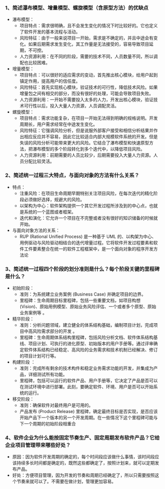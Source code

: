 <title>OOAD_homework3</title>

### 1、简述瀑布模型、增量模型、螺旋模型（含原型方法）的优缺点

- 瀑布模型：
  - 项目特点：需求很明确，且不会发生变化的情况下时比较好的。它也定义了软件开发的基本流程与活动。
  - 风险特征：由于一般来说项目一开始，需求是不确定的，并且中途会有变化。如果后期需求发生变化，其工作量是无法接受的，容易导致项目延期，不可控。
  - 人力资源利用：在不同的阶段，需要的技术不同，人员数量不同，所以调配也比较困难。
- 增量模型：
  - 项目特点：可以很好的适应需求的变动，首先推出核心模块，给用户起到镇定作用，提高用户的信任度。
  - 风险特征：首先实现核心模块，验证技术的可行性，降低技术风险。如果增量包之间有相交的部分，而没有很好的处理，可能会导致项目失败。
  - 人力资源利用：一开始不需要投入太多的人力，开发出核心模块，验证技术可行性以后，投入大量人力资源，人员调配灵活。
- 螺旋模型：
  - 项目特点：需求功能复杂，在项目一开始无法得到明确的规格说明。开发周期长，用户需求经常在中途发生变化。
  - 风险特征：它强调风险分析，但是说服外部客户接受和相信分析结果并作出相应反应并不容易，因此它比较适合内部大规模软件系统的开发。但是失误的风险分析可能带来更大的风险。它结合了瀑布模型和快速原型方法，把瀑布模型的多个阶段转化到多个迭代中，以降低项目风险。
  - 人力资源利用：前期需要的人员比较少，后期需要投入大量人力资源。人员分配比较灵活。

### 2、简述统一过程三大特点，与面向对象的方法有什么关系？

- 特点：
  - 注重风险：在项目生命周期早期特别关注项目风险，在每次迭代的精化阶段必须做好选择，规避大的风险。
  - 以架构为中心：软件架构提供一个其它开发过程所涉及到的中心点，也就是系统的一个蓝图或者框架。
  - 迭代和演化：它允许一个项目在不完整或者没有很好的知识储备的时候就开始。
- 与面向对象方法的关系：
  - RUP (Rational Unified Process) 是一种基于 UML 的、以构架为中心、用例驱动与风险驱动相结合的迭代增量过程。它将软件开发过程要素和软件工件要素整合在统一的软件工程框架中，是一个面向对象的程序开发方法论 

### 3、简述统一过程四个阶段的划分准则是什么？每个阶段关键的里程碑是什么？

- 初始阶段：
  - 准则：为系统建立业务案例 (Business Case) 并确定项目的边界。 
  - 里程碑：生命周期目标里程碑，包括一些重要文档，如项目构想 (Vision)、原始用例模型、原始业务风险评估、一个或者多个原型、原始业务案例等 。
- 精华阶段：
  - 准则：分析问题领域，建立健全的体系结构基础，编制项目计划，完成项目中高风险需求部分的开发 。
  - 里程碑：生命周期体系结构里程碑，包括风险分析文档、软件体系结构基线、项目计划、可执行的进化原型、初始版本的用户手册等。通过评审确定软件体系结构已经稳定、高风险的业务需求和技术机制已经解决、修订的项目计划可行等。 
- 构建阶段 ：
  - 准则：完成所有剩余的技术构件和稳定业务需求功能的开发，并集成为产品，详细测试所有功能。 
  - 里程碑，包括可以运行的软件产品、用户手册等，它决定了产品是否可以在测试环境中进行部署。此刻，要确定软件、环境、用户是否可以开始系统的运行。 
- 移交阶段：
  - 准则：确保软件对最终用户是可用的。 
  - 产品发布 (Product Release) 里程碑，确定最终目标是否实现，是否应该开始产品下一个版本的另一个开发周期。在一些情况下这个里程碑可能与下一个周期的初始阶段相重合 

### 4、软件企业为什么能按固定节奏生产、固定周期发布软件产品？它给企业项目管理带来哪些好处？

- 原因：因为软件开发周期的确定的，每个时间段应该做什么事情，该时间段应该持续多长时间都是确定的，既然这些都确定了，按照计划来，就可以定期发布产品。
- 好处：方便项目管理，因为开发的节奏和周期已经确定了，所以只需要按照这个节奏来就可以了。不需要在做计划，管理更加容易。

